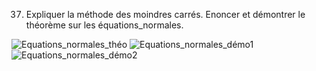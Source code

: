 37. Expliquer la méthode des moindres carrés. Enoncer et démontrer le théorème sur les équations_normales.

![Equations_normales_théo](../images/Equations_normales_théo.png)
![Equations_normales_démo1](../images/Equations_normales_démo1.png)
![Equations_normales_démo2](../images/Equations_normales_démo2.png)
